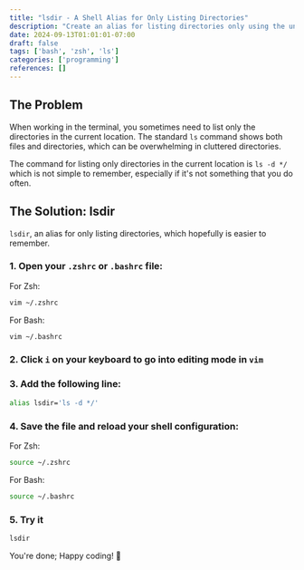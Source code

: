 ```yaml
---
title: "lsdir - A Shell Alias for Only Listing Directories"
description: "Create an alias for listing directories only using the unix/linux ls command"
date: 2024-09-13T01:01:01-07:00
draft: false
tags: ['bash', 'zsh', 'ls']
categories: ['programming']
references: []
---
```


## The Problem

When working in the terminal, you sometimes need to list only the directories in the current location. The standard `ls` command shows both files and directories, which can be overwhelming in cluttered directories.

The command for listing only directories in the current location is `ls -d */` which is not simple to remember, especially if it's not something that you do often.

## The Solution: lsdir

`lsdir`, an alias for only listing directories, which hopefully is easier to remember.
### 1. Open your `.zshrc` or `.bashrc` file:

   For Zsh:
   ```zsh
   vim ~/.zshrc
   ```

   For Bash:
   ```zsh
   vim ~/.bashrc
   ```

### 2. Click `i` on your keyboard to go into editing mode in `vim`

### 3. Add the following line:
   ```zsh
   alias lsdir='ls -d */'
   ```
### 4. Save the file and reload your shell configuration:

   For Zsh:
   ```zsh
   source ~/.zshrc
   ```

   For Bash:
   ```zsh
   source ~/.bashrc
   ```

### 5. Try it

   ```zsh
   lsdir
   ```


You're done; Happy coding! 👾